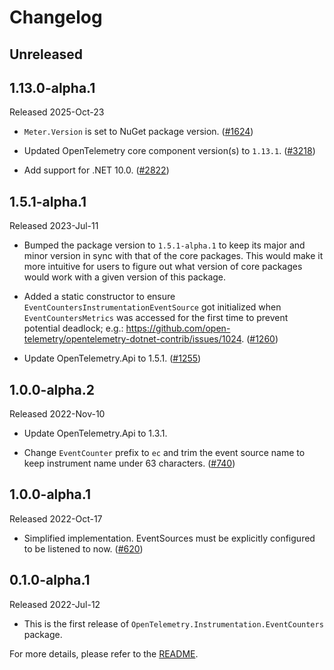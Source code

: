 # Changelog

## Unreleased

## 1.13.0-alpha.1

Released 2025-Oct-23

* `Meter.Version` is set to NuGet package version.
  ([#1624](https://github.com/open-telemetry/opentelemetry-dotnet-contrib/pull/1624))

* Updated OpenTelemetry core component version(s) to `1.13.1`.
  ([#3218](https://github.com/open-telemetry/opentelemetry-dotnet-contrib/pull/3218))

* Add support for .NET 10.0.
  ([#2822](https://github.com/open-telemetry/opentelemetry-dotnet-contrib/pull/2822))

## 1.5.1-alpha.1

Released 2023-Jul-11

* Bumped the package version to `1.5.1-alpha.1` to keep its major and minor
  version in sync with that of the core packages. This would make it more
  intuitive for users to figure out what version of core packages would work
  with a given version of this package.

* Added a static constructor to ensure `EventCountersInstrumentationEventSource`
got initialized when `EventCountersMetrics` was accessed for the first time to
prevent potential deadlock;
e.g.: <https://github.com/open-telemetry/opentelemetry-dotnet-contrib/issues/1024>.
  ([#1260](https://github.com/open-telemetry/opentelemetry-dotnet-contrib/pull/1260))

* Update OpenTelemetry.Api to 1.5.1.
  ([#1255](https://github.com/open-telemetry/opentelemetry-dotnet-contrib/pull/1255))

## 1.0.0-alpha.2

Released 2022-Nov-10

* Update OpenTelemetry.Api to 1.3.1.

* Change `EventCounter` prefix to `ec` and trim the event source name to keep
  instrument name under 63 characters.
  ([#740](https://github.com/open-telemetry/opentelemetry-dotnet-contrib/pull/740))

## 1.0.0-alpha.1

Released 2022-Oct-17

* Simplified implementation. EventSources must be explicitly configured to be
  listened to now.
  ([#620](https://github.com/open-telemetry/opentelemetry-dotnet-contrib/pull/620))

## 0.1.0-alpha.1

Released 2022-Jul-12

* This is the first release of `OpenTelemetry.Instrumentation.EventCounters` package.

For more details, please refer to the [README](README.md).
